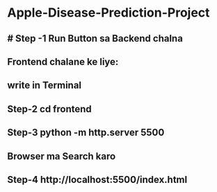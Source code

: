 # Apple-Disease-Prediction-Project

## # Step -1 Run Button sa Backend chalna


## Frontend chalane ke liye:
## write in Terminal

## Step-2 cd frontend
## Step-3 python -m http.server 5500

## Browser ma Search karo
## Step-4  http://localhost:5500/index.html